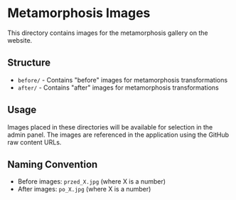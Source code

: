 # Metamorphosis Images

This directory contains images for the metamorphosis gallery on the website.

## Structure

- `before/` - Contains "before" images for metamorphosis transformations
- `after/` - Contains "after" images for metamorphosis transformations

## Usage

Images placed in these directories will be available for selection in the admin panel.
The images are referenced in the application using the GitHub raw content URLs.

## Naming Convention

- Before images: `przed_X.jpg` (where X is a number)
- After images: `po_X.jpg` (where X is a number)